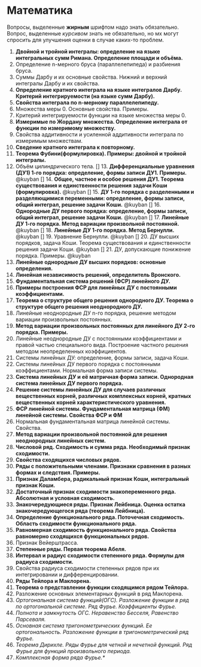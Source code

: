 # Математика

Вопросы, выделенные **жирным** шрифтом надо знать обязательно. Вопрос, выделенные *курсивом* знать не обязательно, но мх могут спросить для улучшения оценки в случае каких-то проблем.

1. **Двойной и тройной интегралы: определение на языке интегральных сумм Римана. Определение площади и объёма.**
2. Определение n-мерного бруса (параллелепипеда) и разбиения бруса.
3. Суммы Дарбу и их основные свойства. Нижний и верхний интегралы Дарбу и их свойства.
4. **Определение кратного интеграла на языке интегралов Дарбу. Критерий интегрируемости (на языке сумм Дарбу).**
5. **Свойства интеграла по n-мерному параллелепипеду.**
6. Множества меры 0. Основные свойства. Примеры.
7. Критерий интегрируемости функции на языке множества меры 0.
8. **Измеримые по Жордану множества. Определение интеграла от функции по измеримому множеству.**
9. Свойства аддитивности и усиленной аддитивности интеграла по измеримым множествам.
10. **Сведение кратного интеграла к повторному.**
11. **Теорема Фубини(формулировка). Примеры: двойной и тройной интегралы.**
12. Объём цилиндрического тела.
[] 13. **Дифференциальные уравнения (ДУ1) 1-го порядка: определение, формы записи ДУ1. Примеры.** @kuyban
[] 14. **Общее, частное и особое решения ДУ1. Теорема существования и единственности решения задачи Коши (формулировка).** @kuyban
[] 15. **ДУ 1-го порядка с разделенными и разделяющимися переменными: определение, формы записи, общий интеграл, решение задачи Коши.** @kuyban
[] 16. **Однородные ДУ первого порядка: определение, формы записи, общий интеграл, решение задачи Коши.** @kuyban
[] 17. **Линейные ДУ 1-го порядка. Метод вариации произвольной постоянной.** @kuyban
[] 18. **Линейные ДУ 1-го порядка. Метод Бернулли.** @kuyban
[] 19. Уравнение Бернулли. @kuyban
[] 20. ДУ высших порядков, задача Коши. Теорема существования и единственности решения задачи Коши. @kuyban
[] 21. ДУ, допускающие понижение порядка. Примеры. @kuyban
22. **Линейные однородные ДУ высших порядков: основные определения.**
23. **Линейная независимость решений, определитель Вронского.**
24. **Фундаментальная система решений (ФСР) линейного ДУ.**
25. **Примеры построения ФСР для линейных ДУ с постоянными коэффициентами.**
26. **Теорема о структуре общего решения однородного ДУ. Теорема о структуре общего решения неоднородного ДУ.**
27. Линейные неоднородные ДУ n-го порядка, решение методом вариации произвольных постоянных.
28. **Метод вариации произвольных постоянных для линейного ДУ 2-го порядка. Примеры.**
29. Линейные неоднородные ДУ с постоянными коэффициентами и правой частью специального вида. Построение частного решения методом неопределенных коэффициентов.
30. Системы линейных ДУ: определение, формы записи, задача Коши.
31. Системы линейных ДУ первого порядка с постоянными коэффициентами. Нормальная форма записи системы.
32. **Система линейных ДУ и её матричная форма записи. Однородная система линейных ДУ первого порядка.**
33. **Решение системы линейных ДУ для случаев различных вещественных корней, различных комплексных корней, кратных вещественных корней характеристического уравнения.**
34. **ФСР линейной системы. Фундаментальная матрица (ФМ) линейной системы. Свойства ФСР и ФМ**
35. Нормальная фундаментальная матрица линейной системы. Свойства.
36. **Метод вариации произвольной постоянной для решения неоднородных линейных систем.**
37. **Числовой ряд. Сходимость и сумма ряда. Необходимый признак сходимости.**
38. **Свойства сходящихся числовых рядов.**
39. **Ряды с положительными членами. Признаки сравнения в разных формах и следствия. Примеры.**
40. **Признак Даламбера, радикальный признак Коши, интегральный признак Коши.**
41. **Достаточный признак сходимости знакопеременного ряда. Абсолютная и условная сходимость.**
42. **Знакочередующиеся ряды. Признак Лейбница. Оценка остатка знакочередующегося ряда (теорема Лейбница).**
43. **Определение функционального ряда. Поточечная сходимость. Область сходимости функционального ряда.**
44. **Равномерная сходимость функционального ряда. Свойства равномерно сходящихся функциональных рядов.**
45. Признак Вейерштрасса.
46. **Степенные ряды. Первая теорема Абеля.**
47. **Интервал и радиус сходимости степенного ряда. Формулы для радиуса сходимости.**
48. Свойства радиуса сходимости степенных рядов при их интегрировании и дифференцировании.
49. **Ряды Тейлора и Маклорена.**
50. **Теорема о представлении функции сходящимся рядом Тейлора.**
51. Разложение основных элементарных функций в ряд Маклорена.
52. *Ортогональная система функций(ОГС). Разложение функции в ряд по ортогональной системе. Ряд Фурье. Коэффициенты Фурье.*
53. *Полнота и замкнутость ОГС. Неравенство Бесселя, Равенство Парсеваля.*
54. *Основная система тригонометрических функций. Ее ортогональность. Разложение функции в тригонометрический ряд Фурье.*
55. *Теорема Дирихле. Ряды Фурье для четной и нечетной функций. Ряд Фурье для функций произвольного периода.*
56. *Комплексная форма ряда Фурье.\**
